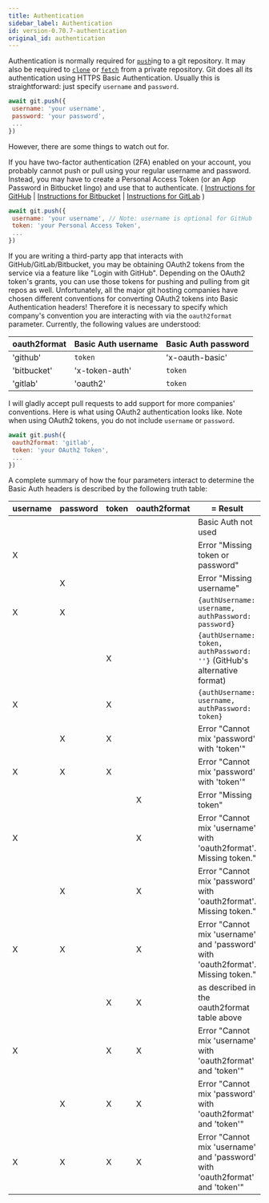 ```yaml
---
title: Authentication
sidebar_label: Authentication
id: version-0.70.7-authentication
original_id: authentication
---
```


Authentication is normally required for [`push`](./push.html)ing to a git repository.
It may also be required to [`clone`](./clone.html) or [`fetch`](./fetch.html) from a private repository.
Git does all its authentication using HTTPS Basic Authentication.
Usually this is straightforward: just specify `username` and `password`.

```js
await git.push({
 username: 'your username',
 password: 'your password',
 ...
})
```

However, there are some things to watch out for.

If you have two-factor authentication (2FA) enabled on your account, you
probably cannot push or pull using your regular username and password.
Instead, you may have to create a Personal Access Token (or an App Password in Bitbucket lingo) and use that to authenticate.
( [Instructions for GitHub](https://help.github.com/articles/creating-a-personal-access-token-for-the-command-line/)
| [Instructions for Bitbucket](https://confluence.atlassian.com/bitbucket/app-passwords-828781300.html)
| [Instructions for GitLab](https://docs.gitlab.com/ee/user/profile/personal_access_tokens.html)
)

```js
await git.push({
 username: 'your username', // Note: username is optional for GitHub
 token: 'your Personal Access Token',
 ...
})
```

If you are writing a third-party app that interacts with GitHub/GitLab/Bitbucket, you may be obtaining
OAuth2 tokens from the service via a feature like "Login with GitHub".
Depending on the OAuth2 token's grants, you can use those tokens for pushing and pulling from git repos as well.
Unfortunately, all the major git hosting companies have chosen different conventions for converting
OAuth2 tokens into Basic Authentication headers! Therefore it is necessary to specify which company's
convention you are interacting with via the `oauth2format` parameter.
Currently, the following values are understood:

| oauth2format | Basic Auth username | Basic Auth password |
| ------------ | ------------------- | ------------------- |
| 'github'     | `token`             | 'x-oauth-basic'     |
| 'bitbucket'  | 'x-token-auth'      | `token`             |
| 'gitlab'     | 'oauth2'            | `token`             |

I will gladly accept pull requests to add support for more companies' conventions.
Here is what using OAuth2 authentication looks like.
Note when using OAuth2 tokens, you do not include `username` or `password`.

```js
await git.push({
 oauth2format: 'gitlab',
 token: 'your OAuth2 Token',
 ...
})
```

A complete summary of how the four parameters interact to determine the Basic Auth headers is described by the following truth table:

| username | password | token | oauth2format | = Result                                                                         |
| -------- | -------- | ----- | ------------ | -------------------------------------------------------------------------------- |
|          |          |       |              | Basic Auth not used                                                              |
| X        |          |       |              | Error "Missing token or password"                                                |
|          | X        |       |              | Error "Missing username"                                                         |
| X        | X        |       |              | `{authUsername: username, authPassword: password}`                               |
|          |          | X     |              | `{authUsername: token, authPassword: ''}` (GitHub's alternative format)          |
| X        |          | X     |              | `{authUsername: username, authPassword: token}`                                  |
|          | X        | X     |              | Error "Cannot mix 'password' with 'token'"                                       |
| X        | X        | X     |              | Error "Cannot mix 'password' with 'token'"                                       |
|          |          |       | X            | Error "Missing token"                                                            |
| X        |          |       | X            | Error "Cannot mix 'username' with 'oauth2format'. Missing token."                |
|          | X        |       | X            | Error "Cannot mix 'password' with 'oauth2format'. Missing token."                |
| X        | X        |       | X            | Error "Cannot mix 'username' and 'password' with 'oauth2format'. Missing token." |
|          |          | X     | X            | as described in the oauth2format table above                                     |
| X        |          | X     | X            | Error "Cannot mix 'username' with 'oauth2format' and 'token'"                    |
|          | X        | X     | X            | Error "Cannot mix 'password' with 'oauth2format' and 'token'"                    |
| X        | X        | X     | X            | Error "Cannot mix 'username' and 'password' with 'oauth2format' and 'token'"     |
